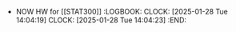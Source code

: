 - NOW HW for [[STAT300]]
  :LOGBOOK:
  CLOCK: [2025-01-28 Tue 14:04:19]
  CLOCK: [2025-01-28 Tue 14:04:23]
  :END: